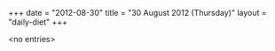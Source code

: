 +++
date = "2012-08-30"
title = "30 August 2012 (Thursday)"
layout = "daily-diet"
+++


\<no entries\>
